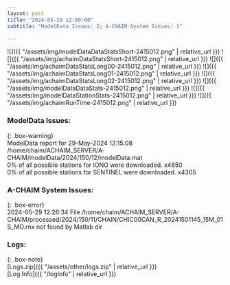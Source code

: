 ```yaml
---
layout: post
title: "2024-05-29 12:00:00"
subtitle: "ModelData Issues: 2; A-CHAIM System Issues: 1"

---
```


![]({{ "/assets/img/modelDataDataStatsShort-2415012.png" | relative_url }})
![]({{ "/assets/img/achaimDataStatsShort-2415012.png" | relative_url }})
![]({{ "/assets/img/achaimDataStatsLong00-2415012.png" | relative_url }})
![]({{ "/assets/img/achaimDataStatsLong01-2415012.png" | relative_url }})
![]({{ "/assets/img/achaimDataStatsLong02-2415012.png" | relative_url }})
![]({{ "/assets/img/modelDataDataStats-2415012.png" | relative_url }})
![]({{ "/assets/img/modelDataStationStats-2415012.png" | relative_url }})
![]({{ "/assets/img/achaimRunTime-2415012.png" | relative_url }})


### ModelData Issues:  
  
{: .box-warning}  
 ModelData report for 29-May-2024 12:15:08   
 /home/chaim/ACHAIM_SERVER/A-CHAIM/modelData/2024/150/12/modelData.mat   
 0% of all possible stations for IONO were downloaded. x4850   
 0% of all possible stations for SENTINEL were downloaded. x4305   
  
### A-CHAIM System Issues:  
  
{: .box-error}  
2024-05-29 12:26:34 File /home/chaim/ACHAIM_SERVER/A-CHAIM/processed/2024/150/11/CHAIN/CHIC00CAN_R_20241501145_15M_01S_MO.rnx not found by Matlab dir  

### Logs:  
  
{: .box-note}  
[Logs.zip]({{ "/assets/other/logs.zip" | relative_url }})  
[Log Info]({{ "/logInfo" | relative_url }})  
